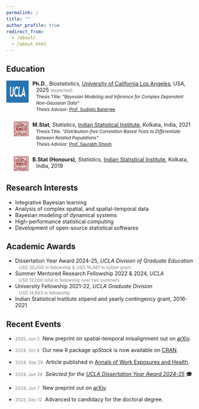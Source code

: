 ```yaml
---
permalink: /
title: ""
author_profile: true
redirect_from:
  - /about/
  - /about.html
---
```


## Education
<ul style="padding-left: 0;">
  <li style="list-style: none; display: flex; align-items: flex-start; margin-bottom: 25px;">
    <div style="margin-right: 10px; flex-shrink: 0;">
      <img src="../images/ucla-logo1.png" alt="Bullet 1" width="60" height="60">
    </div>
    <div style="text-indent: -10px; padding-left: 10px;">
      <b>Ph.D.</b>, <i>Biostatistics</i>, <a href="https://ph.ucla.edu/departments/biostatistics">University of California Los Angeles</a>, USA, 2025 <span style="font-size: smaller; color: grey">(expected)</span><br>
      <span style="font-size: smaller">Thesis Title: <i>"Bayesian Modeling and Inference for Complex Dependent Non-Gaussian Data"</i></span><br>
      <span style="font-size: smaller">Thesis Advisor: <a href="http://sudipto.bol.ucla.edu/">Prof. Sudipto Banerjee</a></span>
    </div>
  </li>
  <li style="list-style: none; display: flex; align-items: flex-start; margin-bottom: 25px;">
    <div style="margin-right: 10px; flex-shrink: 0; margin-left: 20px">
      <img src="../images/isi-logo-red.png" alt="Bullet 2" width="40" height="40">
    </div>
    <div style="text-indent: -10px; padding-left: 10px;">
      <b>M.Stat</b>, <i>Statistics</i>, <a href="https://www.isical.ac.in/">Indian Statistical Institute</a>, Kolkata, India, 2021<br>
      <span style="font-size: smaller">Thesis Title: <i>"Distribution-free Correlation Based Tests to Differentiate Between Related Populations"</i></span><br>
      <span style="font-size: smaller">Thesis Advisor: <a href="https://www.isical.ac.in/~saurabh/">Prof. Saurabh Ghosh</a></span>
    </div>
  </li>
  <li style="list-style: none; display: flex; align-items: flex-start; margin-bottom: 25px;">
    <div style="margin-right: 10px; flex-shrink: 0; margin-left: 20px">
      <img src="../images/isi-logo-red.png" alt="Bullet 3" width="40" height="40">
    </div>
    <div style="text-indent: -10px; padding-left: 10px;">
      <b>B.Stat (Honours)</b>, <i>Statistics</i>, <a href="https://www.isical.ac.in/">Indian Statistical Institute</a>, Kolkata, India, 2019
    </div>
  </li>
</ul>

<!-- - **Ph.D.**, *Biostatistics*, [University of California Los Angeles](https://ph.ucla.edu/departments/biostatistics), USA, 2025 <span style="font-size: smaller; color: grey">(expected)</span><img src="../images/ucla-logo1.png" align="right" alt="UCLA Logo" width="60" height="50" style="margin-right: 10px; margin-left: 10px;"/><br>
<span style="font-size: smaller">Thesis Title: <i>"Bayesian Modeling and Inference for Complex Dependent Non-Gaussian Data"</i></span><br>
<span style="font-size: smaller">Thesis Advisor: [Prof. Sudipto Banerjee](http://sudipto.bol.ucla.edu/)</span>

- **M.Stat**, *Statistics*, [Indian Statistical Institute](https://www.isical.ac.in/), Kolkata, India, 2021<img src="../images/isi-logo.png" align="right" alt="ISI Logo" width="45" height="45" style="margin-right: 10px; margin-left: 10px;"/><br>
<span style="font-size: smaller">Thesis Title: <i>"Distribution-free Correlation Based Tests to Differentiate Between Related Populations"</i></span><br>
<span style="font-size: smaller">Thesis Advisor: [Prof. Saurabh Ghosh](https://www.isical.ac.in/~saurabh/)</span>

- **B.Stat (Honours)**, *Statistics*, [Indian Statistical Institute](https://www.isical.ac.in/), Kolkata, India, 2019<img src="../images/isi-logo.png" align="right" alt="ISI Logo" width="45" height="45" style="margin-right: 10px; margin-left: 10px;"/> -->

## Research Interests
<!-- - Bayesian hierarchical modeling and inference -->
- Integrative Bayesian learning
- Analysis of complex spatial, and spatial-temporal data
- Bayesian modeling of dynamical systems
- High-performance statistical computing
- Development of open-source statistical softwares

## Academic Awards
- Dissertation Year Award 2024-25, *UCLA Division of Graduate Education*<br>
<span style="font-size: smaller; color: grey; text-indent: -10px; padding-left: 10px;">USD 20,000 in fellowship & USD 19,487 in tuition grant</span>
- Summer Mentored Research Fellowship 2022 & 2024, *UCLA*<br>
<span style="font-size: smaller; color: grey; text-indent: -10px; padding-left: 10px;">USD 12,000 total in fellowship over two summers</span>
- University Fellowship 2021-22, *UCLA Graduate Division*<br>
<span style="font-size: smaller; color: grey; text-indent: -10px; padding-left: 10px;">USD 14,863 in fellowship</span>
- Indian Statistical Institute stipend and yearly contingency grant, 2016-2021

## Recent Events
- <span style="font-size: smaller; color: grey">2025, Jun 2</span>&nbsp; New preprint on spatial-temporal misalignment out on [arXiv](https://arxiv.org/abs/2505.24397).

- <span style="font-size: smaller; color: grey">2024, Oct 8</span>&nbsp; Our new <span style="font-family: 'Courier New', monospace;">R</span> package *spStack* is now available on [CRAN](https://cran.r-project.org/package=spStack).

<!-- * <span style="font-size: smaller; color: grey">2024, Oct 4</span>&nbsp; The spStack [website](https://span-18.github.io/spStack-dev/) is now live! -->

- <span style="font-size: smaller; color: grey">2024, Sep 29</span>&nbsp; Article published in [Annals of Work Exposures and Health](https://doi.org/10.1093/annweh/wxae061).

- <span style="font-size: smaller; color: grey">2024, Jun 26</span>&nbsp; *Selected for the [UCLA Dissertation Year Award 2024-25](https://grad.ucla.edu/funding/financial-aid/funding-for-continuing-students/dissertation-year-fellowship/)* :mortar_board:

- <span style="font-size: smaller; color: grey">2024, Jun 7</span>&nbsp; New preprint out on [arXiv](https://arxiv.org/abs/2406.04655).

- <span style="font-size: smaller; color: grey">2023, Dec 12</span>&nbsp; Advanced to candidacy for the doctoral degree.

<!-- - *2024, Oct 8:* Our new package **spStack** is now available on [CRAN](https://cran.r-project.org/package=spStack)!
- *Oct 4, 2024:* The spStack [website](https://span-18.github.io/spStack-dev/) is now live!
- *Sep 29, 2024:* Article published in [Annals of Work Exposures and Health](https://doi.org/10.1093/annweh/wxae061).
- *Jun 26, 2024:* Selected for the [UCLA Dissertation Year Award](https://grad.ucla.edu/funding/financial-aid/funding-for-continuing-students/dissertation-year-fellowship/) :mortar_board:
- *Jun 7, 2024:* New preprint out on [arXiv](https://arxiv.org/abs/2406.04655).
- *Dec 12, 2023:* Advanced to candidacy for the doctoral degree. -->
